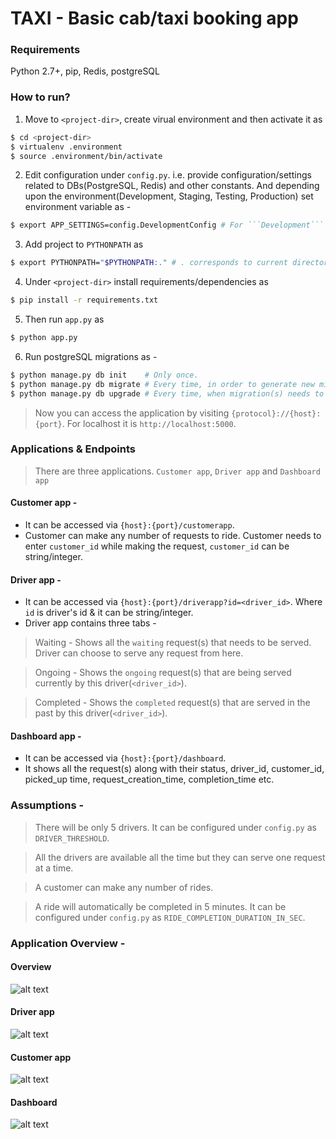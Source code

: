 # TAXI - Basic cab/taxi booking app

### Requirements
Python 2.7+, pip, Redis, postgreSQL

### How to run?
1. Move to ```<project-dir>```, create virual environment and then activate it as


```sh
$ cd <project-dir>
$ virtualenv .environment
$ source .environment/bin/activate
```

2. Edit configuration under ```config.py```. i.e. provide configuration/settings related to DBs(PostgreSQL, Redis) and other constants. And depending upon the environment(Development, Staging, Testing, 
Production) set environment variable as - 

```sh
$ export APP_SETTINGS=config.DevelopmentConfig # For ```Development``` mode.
```

3. Add project to ```PYTHONPATH``` as 

```sh 
$ export PYTHONPATH="$PYTHONPATH:." # . corresponds to current directory(project-dir)
```

4. Under ```<project-dir>``` install requirements/dependencies as 

```sh 
$ pip install -r requirements.txt
```

5. Then run ```app.py``` as  

```sh
$ python app.py
```

6. Run postgreSQL migrations as - 
```sh
$ python manage.py db init    # Only once.
$ python manage.py db migrate # Every time, in order to generate new migration.
$ python manage.py db upgrade # Every time, when migration(s) needs to be applied.
```
> Now you can access the application by visiting ```{protocol}://{host}:{port}```. For localhost it is ```http://localhost:5000```.


### Applications & Endpoints

> There are three applications. ```Customer app```, ```Driver app``` and ```Dashboard app```

#### Customer app - 

* It can be accessed via ```{host}:{port}/customerapp```.
* Customer can make any number of requests to ride. Customer needs to enter ```customer_id``` while making the request, ```customer_id``` can be string/integer.

#### Driver app - 

* It can be accessed via ```{host}:{port}/driverapp?id=<driver_id>```. Where ```id``` is driver's id & it can be string/integer.
* Driver app contains three tabs -

> Waiting - Shows all the ```waiting``` request(s) that needs to be served. Driver can choose to serve any request from here.

> Ongoing - Shows the ```ongoing``` request(s) that are being served currently by this driver(```<driver_id>```).

> Completed - Shows the ```completed``` request(s) that are served in the past by this driver(```<driver_id>```).

#### Dashboard app - 

* It can be accessed via ```{host}:{port}/dashboard```.
* It shows all the request(s) along with their status, driver_id, customer_id, picked_up time, request_creation_time, completion_time etc.

### Assumptions - 

> There will be only 5 drivers. It can be configured under ```config.py``` as ```DRIVER_THRESHOLD```.

> All the drivers are available all the time but they can serve one request at a time.

> A customer can make any number of rides.

> A ride will automatically be completed in 5 minutes. It can be configured under ```config.py``` as ```RIDE_COMPLETION_DURATION_IN_SEC```.

### Application Overview - 

#### Overview

![alt text](https://github.com/suyash248/taxi/blob/master/static/images/architecture/ovierview.jpg "Overview")

#### Driver app

![alt text](https://github.com/suyash248/taxi/blob/master/static/images/architecture/driver.jpg "Driver app")

#### Customer app

![alt text](https://github.com/suyash248/taxi/blob/master/static/images/architecture/customer.jpg "Customer app")

#### Dashboard

![alt text](https://github.com/suyash248/taxi/blob/master/static/images/architecture/dashboard.jpg "Dashboard")


